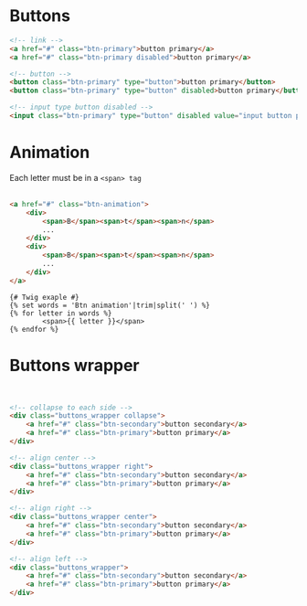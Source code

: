 # Buttons
<Buttons-btn></Buttons-btn>

```html
<!-- link -->
<a href="#" class="btn-primary">button primary</a>
<a href="#" class="btn-primary disabled">button primary</a>

<!-- button -->
<button class="btn-primary" type="button">button primary</button>
<button class="btn-primary" type="button" disabled>button primary</button>

<!-- input type button disabled -->
<input class="btn-primary" type="button" disabled value="input button primary">
```

# Animation
Each letter must be in a `<span> tag`  
<br>
<Buttons-btn-animation></Buttons-btn-animation>

```html
<a href="#" class="btn-animation">
	<div>
		<span>B</span><span>t</span><span>n</span>
		...
	</div>
	<div>
		<span>B</span><span>t</span><span>n</span>
		...
	</div>
</a>
```

```twig
{# Twig exaple #}
{% set words = 'Btn animation'|trim|split(' ') %}
{% for letter in words %}
		<span>{{ letter }}</span>
{% endfor %}
```

# Buttons wrapper
<br/>
<Buttons-btn-wrapper></Buttons-btn-wrapper>

```html
<!-- collapse to each side -->
<div class="buttons_wrapper collapse">
	<a href="#" class="btn-secondary">button secondary</a>
	<a href="#" class="btn-primary">button primary</a>
</div>

<!-- align center -->
<div class="buttons_wrapper right">
	<a href="#" class="btn-secondary">button secondary</a>
	<a href="#" class="btn-primary">button primary</a>
</div>

<!-- align right -->
<div class="buttons_wrapper center">
	<a href="#" class="btn-secondary">button secondary</a>
	<a href="#" class="btn-primary">button primary</a>
</div>

<!-- align left -->
<div class="buttons_wrapper">
	<a href="#" class="btn-secondary">button secondary</a>
	<a href="#" class="btn-primary">button primary</a>
</div>
```